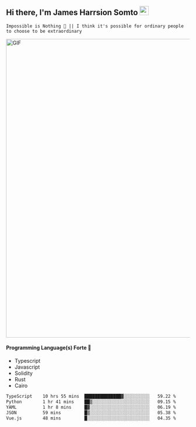 ## Hi there, I'm James Harrsion Somto <img src="https://media.giphy.com/media/hvRJCLFzcasrR4ia7z/giphy.gif" width="25px">

`Impossible is Nothing 🚀 || I think it's possible for ordinary people to choose to be extraordinary`

 
<img align="center" alt="GIF" src="https://github.com/Gapur/Gapur/blob/master/coding.gif?raw=true" width="818px" height="818px" />


#### Programming Language(s) Forte 🚀
- Typescript
- Javascript
- Solidity
- Rust
- Cairo



<!--START_SECTION:waka-->

```txt
TypeScript    10 hrs 55 mins  ██████████████▓░░░░░░░░░░   59.22 %
Python        1 hr 41 mins    ██▒░░░░░░░░░░░░░░░░░░░░░░   09.15 %
YAML          1 hr 8 mins     █▓░░░░░░░░░░░░░░░░░░░░░░░   06.19 %
JSON          59 mins         █▒░░░░░░░░░░░░░░░░░░░░░░░   05.38 %
Vue.js        48 mins         █░░░░░░░░░░░░░░░░░░░░░░░░   04.35 %
```

<!--END_SECTION:waka-->
<br />
<br />
<br />







